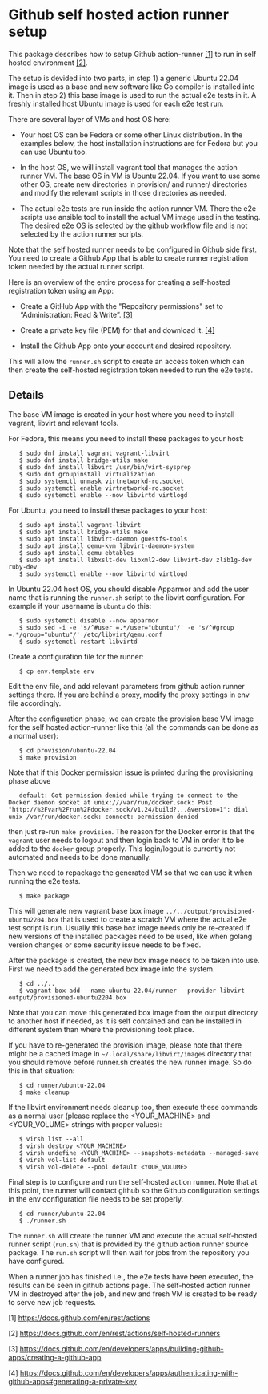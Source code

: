 Github self hosted action runner setup
======================================

This package describes how to setup Github action-runner [[1]](#s1) to run in self hosted environment [[2]](#s2).

The setup is devided into two parts, in step 1) a generic Ubuntu 22.04 image is used as a base
and new software like Go compiler is installed into it. Then in step 2) this base image is used
to run the actual e2e tests in it. A freshly installed host Ubuntu image is used for each
e2e test run.

There are several layer of VMs and host OS here:

* Your host OS can be Fedora or some other Linux distribution. In the examples below,
  the host installation instructions are for Fedora but you can use Ubuntu too.

* In the host OS, we will install vagrant tool that manages the action runner VM. The base OS in VM
  is Ubuntu 22.04. If you want to use some other OS, create new directories in provision/ and runner/
  directories and modify the relevant scripts in those directories as needed.

* The actual e2e tests are run inside the action runner VM. There the e2e scripts use ansible tool to
  install the actual VM image used in the testing. The desired e2e OS is selected by the github
  workflow file and is not selected by the action runner scripts.

Note that the self hosted runner needs to be configured in Github side first. You need to create
a Github App that is able to create runner registration token needed by the actual runner script.

Here is an overview of the entire process for creating a self-hosted registration token using an App:

* Create a GitHub App with the "Repository permissions" set to “Administration: Read & Write”. [[3]](#s3)

* Create a private key file (PEM) for that and download it. [[4]](#s4)

* Install the Github App onto your account and desired repository.

This will allow the `runner.sh` script to create an access token which can then create the
self-hosted registration token needed to run the e2e tests.

Details
-------

The base VM image is created in your host where you need to install vagrant, libvirt and relevant tools.

For Fedora, this means you need to install these packages to your host:

```
   $ sudo dnf install vagrant vagrant-libvirt
   $ sudo dnf install bridge-utils make
   $ sudo dnf install libvirt /usr/bin/virt-sysprep
   $ sudo dnf groupinstall virtualization
   $ sudo systemctl unmask virtnetworkd-ro.socket
   $ sudo systemctl enable virtnetworkd-ro.socket
   $ sudo systemctl enable --now libvirtd virtlogd
```

For Ubuntu, you need to install these packages to your host:

```
   $ sudo apt install vagrant-libvirt
   $ sudo apt install bridge-utils make
   $ sudo apt install libvirt-daemon guestfs-tools
   $ sudo apt install qemu-kvm libvirt-daemon-system
   $ sudo apt install qemu ebtables
   $ sudo apt install libxslt-dev libxml2-dev libvirt-dev zlib1g-dev ruby-dev
   $ sudo systemctl enable --now libvirtd virtlogd
```

In Ubuntu 22.04 host OS, you should disable Apparmor and add the user name that is
running the `runner.sh` script to the libvirt configuration.
For example if your username is `ubuntu` do this:

```
   $ sudo systemctl disable --now apparmor
   $ sudo sed -i -e 's/^#user =.*/user="ubuntu"/' -e 's/^#group =.*/group="ubuntu"/' /etc/libvirt/qemu.conf
   $ sudo systemctl restart libvirtd
```

Create a configuration file for the runner:

```
   $ cp env.template env
```

Edit the env file, and add relevant parameters from github action runner settings there.
If you are behind a proxy, modify the proxy settings in env file accordingly.

After the configuration phase, we can create the provision base VM image for the self
hosted action-runner like this (all the commands can be done as a normal user):

```
   $ cd provision/ubuntu-22.04
   $ make provision
```

Note that if this Docker permission issue is printed during the provisioning phase above

```
   default: Got permission denied while trying to connect to the Docker daemon socket at unix:///var/run/docker.sock: Post "http://%2Fvar%2Frun%2Fdocker.sock/v1.24/build?...&version=1": dial unix /var/run/docker.sock: connect: permission denied
```

then just re-run `make provision`. The reason for the Docker error is that the `vagrant` user needs to
logout and then login back to VM in order it to be added to the `docker` group properly. This login/logout
is currently not automated and needs to be done manually.

Then we need to repackage the generated VM so that we can use it when running the e2e tests.

```
   $ make package
```

This will generate new vagrant base box image `../../output/provisioned-ubuntu2204.box` that is used
to create a scratch VM where the actual e2e test script is run.
Usually this base box image needs only be re-created if new versions of the installed packages need to be
used, like when golang version changes or some security issue needs to be fixed.

After the package is created, the new box image needs to be taken into use. First we need to add
the generated box image into the system.

```
   $ cd ../..
   $ vagrant box add --name ubuntu-22.04/runner --provider libvirt output/provisioned-ubuntu2204.box
```

Note that you can move this generated box image from the output directory to another host if needed,
as it is self contained and can be installed in different system than where the provisioning took place.

If you have to re-generated the provision image, please note that there might be a cached image in
`~/.local/share/libvirt/images` directory that you should remove before runner.sh creates the new
runner image. So do this in that situation:

```
   $ cd runner/ubuntu-22.04
   $ make cleanup
```

If the libvirt environment needs cleanup too, then execute these commands as a normal user (please
replace the <YOUR_MACHINE> and <YOUR_VOLUME> strings with proper values):

```
   $ virsh list --all
   $ virsh destroy <YOUR_MACHINE>
   $ virsh undefine <YOUR_MACHINE> --snapshots-metadata --managed-save
   $ virsh vol-list default
   $ virsh vol-delete --pool default <YOUR_VOLUME>
```

Final step is to configure and run the self-hosted action runner. Note that at this point, the
runner will contact github so the Github configuration settings in the env configuration file
needs to be set properly.

```
   $ cd runner/ubuntu-22.04
   $ ./runner.sh
```

The `runner.sh` will create the runner VM and execute the actual self-hosted runner script (`run.sh`)
that is provided by the github action runner source package. The `run.sh` script will then wait for
jobs from the repository you have configured.

When a runner job has finished i.e., the e2e tests have been executed, the results can be seen in
github actions page. The self-hosted action runner VM in destroyed after the job, and new and fresh
VM is created to be ready to serve new job requests.

[1]<a name="s1"></a> https://docs.github.com/en/rest/actions

[2]<a name="s2"></a> https://docs.github.com/en/rest/actions/self-hosted-runners

[3]<a name="s3"></a> https://docs.github.com/en/developers/apps/building-github-apps/creating-a-github-app

[4]<a name="s4"></a> https://docs.github.com/en/developers/apps/authenticating-with-github-apps#generating-a-private-key
